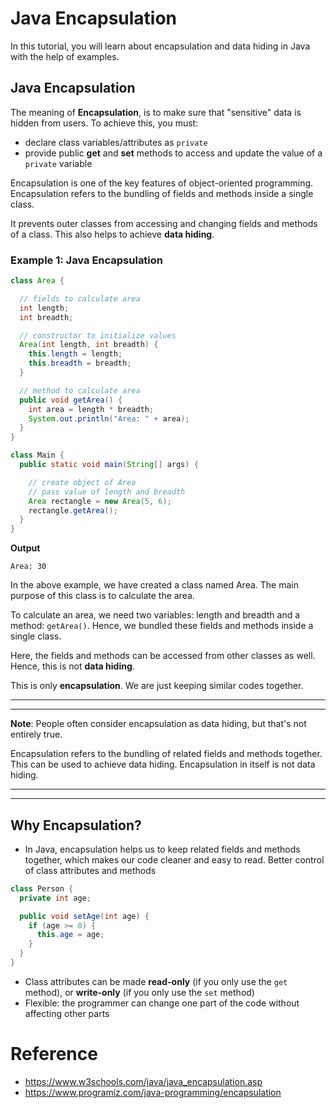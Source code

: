 # Java Encapsulation

In this tutorial, you will learn about encapsulation and data hiding in Java with the help of examples.

## Java Encapsulation

The meaning of **Encapsulation**, is to make sure that "sensitive" data is hidden from users. To achieve this, you must:

- declare class variables/attributes as `private`
- provide public **get** and **set** methods to access and update the value of a `private` variable

Encapsulation is one of the key features of object-oriented programming. Encapsulation refers to the bundling of fields and methods inside a single class.

It prevents outer classes from accessing and changing fields and methods of a class. This also helps to achieve **data hiding**.



### Example 1: Java Encapsulation

```java
class Area {

  // fields to calculate area
  int length;
  int breadth;

  // constructor to initialize values
  Area(int length, int breadth) {
    this.length = length;
    this.breadth = breadth;
  }

  // method to calculate area
  public void getArea() {
    int area = length * breadth;
    System.out.println("Area: " + area);
  }
}

class Main {
  public static void main(String[] args) {

    // create object of Area
    // pass value of length and breadth
    Area rectangle = new Area(5, 6);
    rectangle.getArea();
  }
}
```

**Output**

```
Area: 30
```



In the above example, we have created a class named Area. The main purpose of this class is to calculate the area.

To calculate an area, we need two variables: length and breadth and a method: `getArea()`. Hence, we bundled these fields and methods inside a single class.

Here, the fields and methods can be accessed from other classes as well. Hence, this is not **data hiding**.

This is only **encapsulation**. We are just keeping similar codes together.





--------------

---------

**Note**: People often consider encapsulation as data hiding, but that's not entirely true.

Encapsulation refers to the bundling of related fields and methods together. This can be used to achieve data hiding. Encapsulation in itself is not data hiding.



--------

---------



## Why Encapsulation?

- In Java, encapsulation helps us to keep related fields and methods together, which makes our code cleaner and easy to read. Better control of class attributes and methods




```java
class Person {
  private int age;

  public void setAge(int age) {
    if (age >= 0) {
      this.age = age;
    }
  }
}
```



- Class attributes can be made **read-only** (if you only use the `get` method), or **write-only** (if you only use the `set` method)
- Flexible: the programmer can change one part of the code without affecting other parts



# Reference

* https://www.w3schools.com/java/java_encapsulation.asp
* https://www.programiz.com/java-programming/encapsulation

